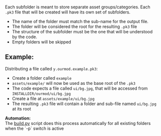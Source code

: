 Each subfolder is meant to store separate asset groups/categories.
Each `.pk3` file that will be created will have its own set of subfolders.

- The name of the folder must match the sub-name for the output file.
- The folder will be considered the root for the resulting `.pk3` file
- The structure of the subfolder must be the one that will be understood by the code.
- Empty folders will be skipped

## Example:
Distributing a file called `y.ourmod.example.pk3`:
- Create a folder called `example` 
- `assets/example/` will now be used as the base root of the `.pk3`
- The code expects a file called `ui/bg.jpg`, that will be accessed from `INSTALLDIR/ourmod/ui/bg.jpg`
- Create a file at `assets/example/ui/bg.jpg`
- The resulting `.pk3` file will contain a folder and sub-file named `ui/bg.jpg` at its root

**Automation:**  
The [build.py](`../build.py) script does this process automatically for all existing folders when the `-p` switch is active

